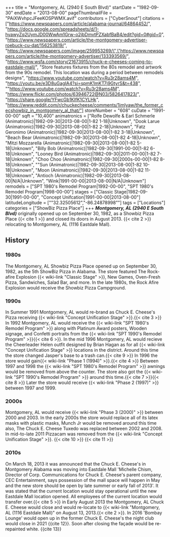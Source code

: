 +++
title = "Montgomery, AL (2940 E South Blvd)"
startDate = "1982-09-30"
endDate = "2013-08-00"
pageThumbnailFile = "PAiXWvhpcJFeeKOSPWMX.avif"
contributors = ["CyberSnout"]
citations = ["https://www.newspapers.com/article/alabama-journal/64864452/", "https://docs.google.com/spreadsheets/d/1-hyawyZq2UymJD00WwAm1Grw-o2jbDmvtPZXabfBaB4/edit?gid=0#gid=0", "https://www.newspapers.com/article/the-montgomery-advertiser-roebuck-cu-dat/156253819/", "https://www.newspapers.com/image/259953269/\",\"https://www.newspapers.com/article/the-montgomery-advertiser/133393569/", "https://www.wsfa.com/story/21673915/chuck-e-cheeses-coming-to-eastdale-mall/", "Store features fixtures from the 80s remodel and artwork from the 90s remodel. This location was during a period between remodels designs", "https://www.youtube.com/watch?v=Ru3r28ams4M", "https://youtu.be/e3D8uGagIA4?si=spmK1mKT7j9GtyrS&t=438", "\"https://www.youtube.com/watch?v=Ru3r28ams4M", "https://www.flickr.com/photos/63946722@N03/5826417823/", "https://share.google/YFwcGb1KIfK1CYLHk", "https://www.reddit.com/r/chuckecheese/comments/1imlyaw/the_former_cecshowbiz_in_montgomery_al_that/"]
storeNumber = "608"
cuDate = "1991-00-00"
sqft = "10,400"
animatronics = ["Rolfe Dewolfe & Earl Schmerle (Animatronic)|1982-09-30|2013-08-00|1-82 1-18|Unknown", "Dook Larue (Animatronic)|1982-09-30|2013-08-00|1-82 2-18|Unknown", "Fatz Geronimo (Animatronic)|1982-09-30|2013-08-00|1-82 3-18|Unknown", "Beach Bear (Animatronic)|1982-09-30|2013-08-00|1-82 4-18|Unknown", "Mitzi Mozzarella (Animatronic)|1982-09-30|2013-08-00|1-82 5-18|Unknown", "Billy Bob (Animatronic)|1982-09-30|1991-00-00|1-82 6-18|Unknown", "Looney Bird (Animatronic)|1982-09-30|2011-00-00|1-82 7-18|Unknown", "Choo Choo (Animatronic)|1982-09-30|2000s-00-00|1-82 8-18|Unknown", "\"Sun (Animatronic)|1982-09-30|2013-08-00|1-82 10-18|Unknown", "Moon (Animatronic)|1982-09-30|2013-08-00|1-82 11-18|Unknown", "Antioch (Animatronic)|1982-09-30|2013-08-00|N/A|Unknown", "Wink|1991-00-00|2013-08-00|N/A|Unknown"]
remodels = ["SPT 1980's Remodel Program|1992-00-00", "SPT 1980's Remodel Program|1998-00-00"]
stages = ["Classic Stage|1982-09-30|1991-00-00", "Concept Unifcation|1991-00-00|2013-08-00"]
latitudeLongitude = ["\"32.32505612\",\"-86.24878998\""]
tags = ["Locations"]
categories = ["ShowBiz Pizza Place"]
+++
***Montgomery, AL (2940 E South Blvd)*** originally opened up on September 30, 1982, as a Showbiz Pizza Place {{< cite 1 >}} and closed its doors in August 2013. {{< cite 2 >}} relocating to Montgomery, AL (1116 Eastdale Mall).

## History
### 1980s
The Montgomery, AL Showbiz Pizza Place opened up on September 30, 1982, as the 5th ShowBiz Pizza in Alabama. The store featured The Rock-afire Explosion {{< wiki-link "Classic Stage" >}}, New Games, Oven-Fresh Pizza, Sandwiches, Salad Bar, and more. In the late 1980s, the Rock Afire Explosion would receive the Showbiz Pizza Campground.

### 1990s
In Summer 1991 Montgomery, AL would re-brand as Chuck E. Cheese's Pizza receiving {{< wiki-link "Concept Unification Stage" >}}.{{< cite 3 >}} In 1992 Montgomery, AL would receive the {{< wiki-link "SPT 1980's Remodel Program" >}} along with Platinum Award posters, Wooden signage, and Confetti portraits from the {{< wiki-link "SPT 1990's Remodel Program" >}}{{< cite 6 >}}. In the mid 1996 Montgomery, AL would recieve the Cheerleader Helen outfit designed by Brian Hagan as for all {{< wiki-link "Concept Unification Stage" >}} locations in the district. Around this time the store changed Jasper's base to a trash can.{{< cite 9 >}} In 1996 the store would gain{{< wiki-link "Phase 1 (1994)" >}}.{{< cite 4 >}} Between 1997 and 1998 the {{< wiki-link "SPT 1980's Remodel Program" >}} awnings would be removed from above the counter. The store also got the {{< wiki-link "SPT 1990's Remodel Program" >}} around this time.{{< cite 7 >}}{{< cite 8 >}} Later the store would receive {{< wiki-link "Phase 2 (1997)" >}} between 1997 and 1999.

### 2000s
Montgomery, AL would receive {{< wiki-link "Phase 3 (2000)" >}} between 2000 and 2003. In the early 2000s the store would replace all of its latex masks with plastic masks, Munch Jr would be removed around this time also, The Chuck E. Cheese Tuxedo was replaced between 2002 and 2008. In mid-to-late 2011 Pizzacam was removed from the  {{< wiki-link "Concept Unification Stage" >}}. {{< cite 10 >}} {{< cite 11 >}} 

### 2010s
On March 18, 2013 it was announced that the Chuck E. Cheese's in Montgomery Alabama was moving into Eastdale Mall 'Michelle Chism, Director of Corp. Communications for Chuck E. Cheese's parent company, CEC Entertainment, says possession of the mall space will happen in May and the new store should be open by late summer or early fall of 2013'. It was stated that the current location would stay operational until the new Eastdale Mall location opened. All employees of the current location would transfer over.{{< cite 5 >}} in Early August 2013 the Montgomery, AL Chuck E. Cheese would close and would re-locate to {{< wiki-link "Montgomery, AL (1116 Eastdale Mall)" on August 13, 2013.{{< cite 2 >}}. In 2016 'Bombay Lounge' would open up in the former Chuck E. Cheese's the night club would close in 2021 {{cite 12}}. Soon after closing the façade would be re-repainted white. {{cite 13}} 
